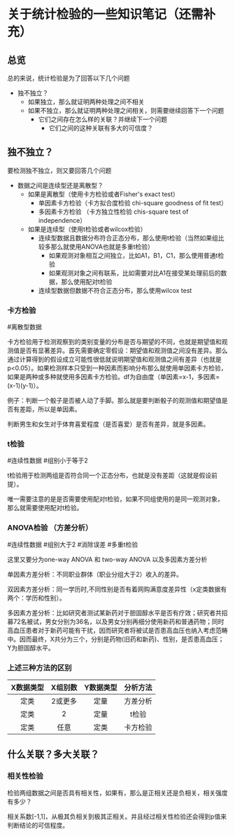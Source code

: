 # 关于统计检验的一些知识笔记（还需补充）

## 总览

总的来说，统计检验是为了回答以下几个问题

- 独不独立？
   - 如果独立，那么就证明两种处理之间不相关
   - 如果不独立，那么就证明两种处理之间相关，则需要继续回答下一个问题
      - 它们之间存在怎么样的关联？并继续下一个问题
         - 它们之间的这种关联有多大的可信度？

## 独不独立？

要检测独不独立，则又要回答几个问题

- 数据之间是连续型还是离散型？
   - 如果是离散型（使用卡方检验或者Fisher's exact test）
      - 单因素卡方检验（卡方拟合度检验 chi-square goodness of fit test）
      - 多因素卡方检验 （卡方独立性检验 chis-square test of independence）
   - 如果是连续型（使用t检验或者wilcox检验）
      - 连续型数据且数据分布符合正态分布，那么使用t检验（当然如果组比较多那么就使用ANOVA也就是多重t检验）
         - 如果观测对象相互之间独立，比如A1，B1，C1，那么使用普通t检验
         - 如果观测对象之间有联系，比如需要对比A1在接受某处理前后的数据，那么使用配对t检验
      - 连续型数据但数据不符合正态分布，那么使用wilcox test

### 卡方检验

#离散型数据 

卡方检验用于检测观察到的类别变量的分布是否与期望的不同，也就是期望值和观测值是否有显著差异。首先需要确定零假设：期望值和观测值之间没有差异。那么通过计算得到的假设成立可能性很低就说明期望值和观测值之间有差异（也就是p<0.05）。如果检测样本只受到一种因素而影响分布那么就使用单因素卡方检验，如果是两种或多种就使用多因素卡方检验。df为自由度（单因素=x-1，多因素=(x-1)(y-1)）。

例子：判断一个骰子是否被人动了手脚。那么就是要判断骰子的观测值和期望值是否有差距，所以是单因素。

判断男生和女生对于体育喜爱程度（是否喜爱）是否有差异，就是多因素。

### t检验

#连续性数据 #组别小于等于2

t检验用于检测两组是否符合同一个正态分布，也就是没有差距（这就是假设前提）。

唯一需要注意的是是否需要使用配对t检验，如果不同组使用的是同一观测对象，那么就需要使用配对t检验。

### ANOVA检验 （方差分析）

#连续性数据 #组别大于2 #消除误差 #多重t检验

这里又要分为one-way ANOVA 和 two-way ANOVA 以及多因素方差分析

单因素方差分析：不同职业群体（职业分组大于2）收入的差异。

双因素方差分析：同一学历时,不同性别是否有着网购满意度差异性（x定类数据有两个：学历和性别）。

多因素方差分析：比如研究者测试某新药对于胆固醇水平是否有疗效；研究者共招募72名被试，男女分别为36名，以及男女分别再细分使用新药和普通药物；同时高血压患者对于新药可能有干扰，因而研究者将被试是否患高血压也纳入考虑范畴中。因而最终，X共分为三个，分别是药物(旧药和新药)、性别，是否患高血压；Y为胆固醇水平。

### 上述三种方法的区别

| X数据类型 | X组别数 | Y数据类型 | 分析方法 |
| :-------: | :-----: | :-------: | :------: |
|   定类    | 2或更多 |   定量    | 方差分析 |
|   定类    |    2    |   定量    |  t检验   |
|   定类    |  任意   |   定类    | 卡方检验 |



## 什么关联？多大关联？

### 相关性检验

检验两组数据之间是否具有相关性，如果有，那么是正相关还是负相关，相关强度有多少？

相关系数[-1,1]，从极其负相关到极其正相关。并且经过相关性检验还会得到p值来判断结论的可信程度。
